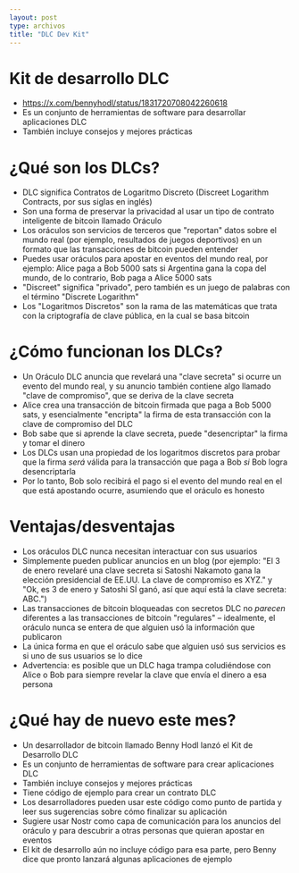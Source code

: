 ```yaml
---
layout: post
type: archivos
title: "DLC Dev Kit"
---
```


# Kit de desarrollo DLC

- https://x.com/bennyhodl/status/1831720708042260618
- Es un conjunto de herramientas de software para desarrollar aplicaciones DLC
- También incluye consejos y mejores prácticas

# ¿Qué son los DLCs?

- DLC significa Contratos de Logaritmo Discreto (Discreet Logarithm Contracts, por sus siglas en inglés)
- Son una forma de preservar la privacidad al usar un tipo de contrato inteligente de bitcoin llamado Oráculo
- Los oráculos son servicios de terceros que "reportan" datos sobre el mundo real (por ejemplo, resultados de juegos deportivos) en un formato que las transacciones de bitcoin pueden entender
- Puedes usar oráculos para apostar en eventos del mundo real, por ejemplo: Alice paga a Bob 5000 sats si Argentina gana la copa del mundo, de lo contrario, Bob paga a Alice 5000 sats
- "Discreet" significa "privado", pero también es un juego de palabras con el término "Discrete Logarithm"
- Los "Logaritmos Discretos" son la rama de las matemáticas que trata con la criptografía de clave pública, en la cual se basa bitcoin

# ¿Cómo funcionan los DLCs?

- Un Oráculo DLC anuncia que revelará una "clave secreta" si ocurre un evento del mundo real, y su anuncio también contiene algo llamado "clave de compromiso", que se deriva de la clave secreta
- Alice crea una transacción de bitcoin firmada que paga a Bob 5000 sats, y esencialmente "encripta" la firma de esta transacción con la clave de compromiso del DLC
- Bob sabe que si aprende la clave secreta, puede "desencriptar" la firma y tomar el dinero
- Los DLCs usan una propiedad de los logaritmos discretos para probar que la firma *será* válida para la transacción que paga a Bob *si* Bob logra desencriptarla
- Por lo tanto, Bob solo recibirá el pago si el evento del mundo real en el que está apostando ocurre, asumiendo que el oráculo es honesto

# Ventajas/desventajas

- Los oráculos DLC nunca necesitan interactuar con sus usuarios
- Simplemente pueden publicar anuncios en un blog (por ejemplo: "El 3 de enero revelaré una clave secreta si Satoshi Nakamoto gana la elección presidencial de EE.UU. La clave de compromiso es XYZ." y "Ok, es 3 de enero y Satoshi SÍ ganó, así que aquí está la clave secreta: ABC.")
- Las transacciones de bitcoin bloqueadas con secretos DLC no *parecen* diferentes a las transacciones de bitcoin "regulares" – idealmente, el oráculo nunca se entera de que alguien usó la información que publicaron
- La única forma en que el oráculo sabe que alguien usó sus servicios es si uno de sus usuarios se lo dice
- Advertencia: es posible que un DLC haga trampa coludiéndose con Alice o Bob para siempre revelar la clave que envía el dinero a esa persona

# ¿Qué hay de nuevo este mes?

- Un desarrollador de bitcoin llamado Benny Hodl lanzó el Kit de Desarrollo DLC
- Es un conjunto de herramientas de software para crear aplicaciones DLC
- También incluye consejos y mejores prácticas
- Tiene código de ejemplo para crear un contrato DLC
- Los desarrolladores pueden usar este código como punto de partida y leer sus sugerencias sobre cómo finalizar su aplicación
- Sugiere usar Nostr como capa de comunicación para los anuncios del oráculo y para descubrir a otras personas que quieran apostar en eventos
- El kit de desarrollo aún no incluye código para esa parte, pero Benny dice que pronto lanzará algunas aplicaciones de ejemplo
